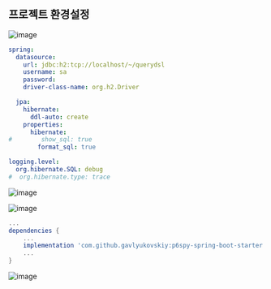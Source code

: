 ## **프로젝트 환경설정**

![image](https://user-images.githubusercontent.com/79301439/188391639-3553cf34-0a9b-4253-ac74-b7129782e131.png)

```yml
spring:
  datasource:
    url: jdbc:h2:tcp://localhost/~/querydsl
    username: sa
    password:
    driver-class-name: org.h2.Driver

  jpa:
    hibernate:
      ddl-auto: create
    properties:
      hibernate:
#        show_sql: true
        format_sql: true

logging.level:
  org.hibernate.SQL: debug
#  org.hibernate.type: trace
```

![image](https://user-images.githubusercontent.com/79301439/188391808-cfbd5a49-9484-418f-908b-47795a5543e8.png)

![image](https://user-images.githubusercontent.com/79301439/188391870-5aa3e768-7869-49e7-aad4-064d88f5caa4.png)

```gradle
...
dependencies {
    ...
    implementation 'com.github.gavlyukovskiy:p6spy-spring-boot-starter:1.5.8'
    ...
}
```

![image](https://user-images.githubusercontent.com/79301439/188392096-d9aba5e7-33de-4f0d-90af-7aa16d4202d9.png)
